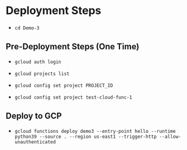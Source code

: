 # Deployment Steps

- `cd Demo-3`

## Pre-Deployment Steps (One Time)

- `gcloud auth login`

- `gcloud projects list`

- `gcloud config set project PROJECT_ID`

- `gcloud config set project test-cloud-func-1`

## Deploy to GCP

- `gcloud functions deploy demo3 --entry-point hello --runtime python39 --source . --region us-east1 --trigger-http --allow-unauthenticated`
